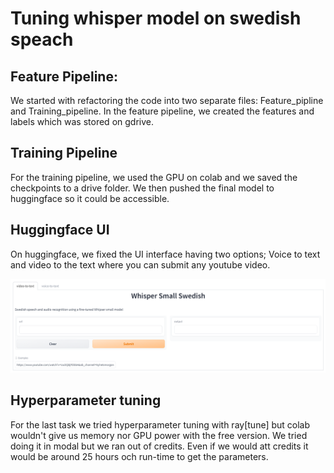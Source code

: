 # Tuning whisper model on swedish speach 
## Feature Pipeline:
We started with refactoring the code into two separate files: Feature_pipline and Training_pipeline. In the feature pipeline, we created the features and labels which was stored on gdrive. 

## Training Pipeline
For the training pipeline, we used the GPU on colab and we saved the checkpoints to a drive folder. We then pushed the final model to huggingface so it could be accessible. 

## Huggingface UI 
On huggingface, we fixed the UI interface having two options; Voice to text and video to the text where you can submit any youtube video. 

![alt text](https://github.com/DavidKrugerT/scalable_lab2/blob/main/Huggingface_UI.png)

## Hyperparameter tuning
For the last task we tried hyperparameter tuning with ray[tune] but colab wouldn't give us memory nor GPU power with the free version. We tried doing it in modal but we ran out of credits. Even if we would att credits it would be around 25 hours och run-time to get the parameters.
